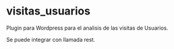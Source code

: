 # visitas_usuarios

Plugin para Wordpress para el analisis de las visitas de Usuarios.

Se puede integrar con llamada rest.
